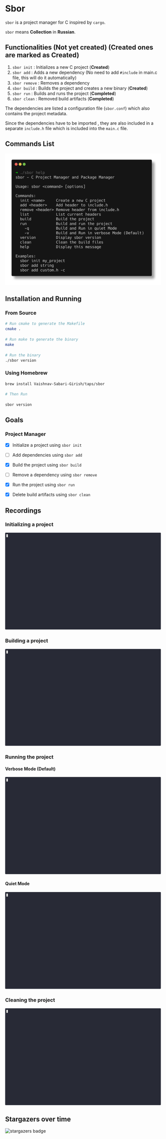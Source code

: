 # Sbor

`sbor` is a  project manager for C inspired by `cargo`.

`sbor` means **Collection** in **Russian**.


## Functionalities (Not yet created) (Created ones are marked as **Created**)

1. `sbor init` : Initializes a new C project  (**Created**)
2. `sbor add` : Adds a new dependency (No need to add `#include` in main.c file, this will do it automatically)
3. `sbor remove` : Removes a dependency
4. `sbor build` : Builds the project and creates a new binary (**Created**)
5. `sbor run` : Builds and runs the project (**Completed**)
6. `sbor clean` : Removed build artifacts (**Completed**)

The dependencies are listed a configuration file (`sbor.conf`) which also contains the project metadata.

Since the dependencies have to be imported , they are also included in a separate `include.h` file which is included into the `main.c` file.

## Commands List

![help](./assets/images/help.png)


## Installation and Running

### From Source

```bash
# Run cmake to generate the Makefile
cmake .

# Run make to generate the binary
make

# Run the binary
./sbor version
```

### Using Homebrew

```bash
brew install Vaishnav-Sabari-Girish/taps/sbor

# Then Run

sbor version
```

## Goals

### Project Manager

- [x] Initialize a project using `sbor init`
- [ ] Add dependencies using `sbor add`
- [x] Build the project using `sbor build`
- [ ] Remove a dependency using `sbor remove`
- [x] Run the project using `sbor run`
- [x] Delete build artifacts using `sbor clean`


## Recordings 

### Initializing a project

![init](./assets/recordings/hello_world.gif)

### Building a project

![build](./assets/recordings/testing_build.gif)

### Running the project

#### Verbose Mode (Default)

![run_verbose](./assets/recordings/testing_run_verbose.gif)

#### Quiet Mode

![run_quiet](./assets/recordings/testing_run_quiet.gif)

### Cleaning the project

![clean](./assets/recordings/testing_clean.gif)

## Stargazers over time

![stargazers badge](https://readme-contribs.as93.net/stargazers/Vaishnav-Sabari-Girish/sbor)


